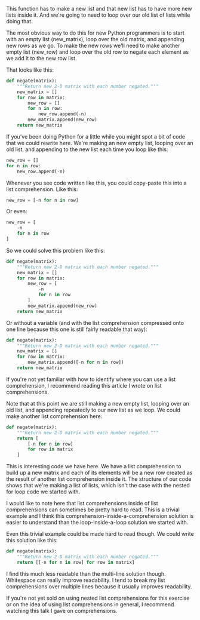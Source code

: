 This function has to make a new list and that new list has to have more new lists inside it. And we're going to need to loop over our old list of lists while doing that.

The most obvious way to do this for new Python programmers is to start with an empty list (new_matrix), loop over the old matrix, and appending new rows as we go. To make the new rows we'll need to make another empty list (new_row) and loop over the old row to negate each element as we add it to the new row list.

That looks like this:

```python
def negate(matrix):
    """Return new 2-D matrix with each number negated."""
    new_matrix = []
    for row in matrix:
        new_row = []
        for n in row:
            new_row.append(-n)
        new_matrix.append(new_row)
    return new_matrix
```

If you've been doing Python for a little while you might spot a bit of code that we could rewrite here. We're making an new empty list, looping over an old list, and appending to the new list each time you loop like this:

```python
new_row = []
for n in row:
    new_row.append(-n)
```

Whenever you see code written like this, you could copy-paste this into a list comprehension. Like this:

```python
new_row = [-n for n in row]
```

Or even:

```python
new_row = [
    -n
    for n in row
]
```

So we could solve this problem like this:

```python
def negate(matrix):
    """Return new 2-D matrix with each number negated."""
    new_matrix = []
    for row in matrix:
        new_row = [
            -n
            for n in row
        ]
        new_matrix.append(new_row)
    return new_matrix
```

Or without a variable (and with the list comprehension compressed onto one line because this one is still fairly readable that way):

```python
def negate(matrix):
    """Return new 2-D matrix with each number negated."""
    new_matrix = []
    for row in matrix:
        new_matrix.append([-n for n in row])
    return new_matrix
```

If you're not yet familiar with how to identify where you can use a list comprehension, I recommend reading this article I wrote on list comprehensions.

Note that at this point we are still making a new empty list, looping over an old list, and appending repeatedly to our new list as we loop. We could make another list comprehension here:

```python
def negate(matrix):
    """Return new 2-D matrix with each number negated."""
    return [
        [-n for n in row]
        for row in matrix
    ]
```

This is interesting code we have here. We have a list comprehension to build up a new matrix and each of its elements will be a new row created as the result of another list comprehension inside it. The structure of our code shows that we're making a list of lists, which isn't the case with the nested for loop code we started with.

I would like to note here that list comprehensions inside of list comprehensions can sometimes be pretty hard to read. This is a trivial example and I think this comprehension-inside-a-comprehension solution is easier to understand than the loop-inside-a-loop solution we started with.

Even this trivial example could be made hard to read though. We could write this solution like this:

```python
def negate(matrix):
    """Return new 2-D matrix with each number negated."""
    return [[-n for n in row] for row in matrix]
```

I find this much less readable than the multi-line solution though. Whitespace can really improve readability. I tend to break my list comprehensions over multiple lines because it usually improves readability.

If you're not yet sold on using nested list comprehensions for this exercise or on the idea of using list comprehensions in general, I recommend watching this talk I gave on comprehensions.